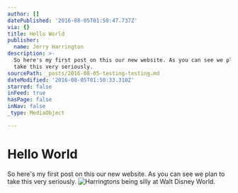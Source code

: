 ```yaml
---
author: []
datePublished: '2016-08-05T01:50:47.737Z'
via: {}
title: Hello World
publisher:
  name: Jerry Harrington
description: >-
  So here's my first post on this our new website. As you can see we plan to
  take this very seriously.
sourcePath: _posts/2016-08-05-testing-testing.md
dateModified: '2016-08-05T01:50:33.310Z'
starred: false
inFeed: true
hasPage: false
inNav: false
_type: MediaObject

---
```

# Hello World

So here's my first post on this our new website. As you can see we plan to take this very seriously.
![Harringtons being silly at Walt Disney World. ](https://the-grid-user-content.s3-us-west-2.amazonaws.com/6588c3b9-a298-4d00-b495-e8c07dd71000.jpg)